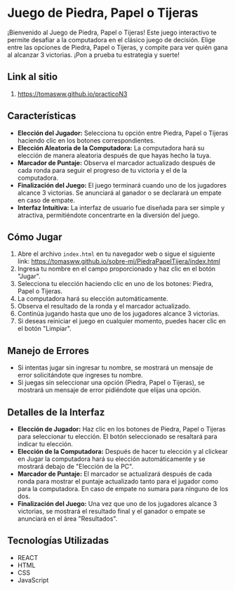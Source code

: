 # Juego de Piedra, Papel o Tijeras

¡Bienvenido al Juego de Piedra, Papel o Tijeras! Este juego interactivo te permite desafiar a la computadora en el clásico juego de decisión. Elige entre las opciones de Piedra, Papel o Tijeras, y compite para ver quién gana al alcanzar 3 victorias. ¡Pon a prueba tu estrategia y suerte!

## Link al sitio

1. https://tomasww.github.io/practicoN3

## Características

- **Elección del Jugador:** Selecciona tu opción entre Piedra, Papel o Tijeras haciendo clic en los botones correspondientes.
- **Elección Aleatoria de la Computadora:** La computadora hará su elección de manera aleatoria después de que hayas hecho la tuya.
- **Marcador de Puntaje:** Observa el marcador actualizado después de cada ronda para seguir el progreso de tu victoria y el de la computadora.
- **Finalización del Juego:** El juego terminará cuando uno de los jugadores alcance 3 victorias. Se anunciará al ganador o se declarará un empate en caso de empate.
- **Interfaz Intuitiva:** La interfaz de usuario fue diseñada para ser simple y atractiva, permitiéndote concentrarte en la diversión del juego.

## Cómo Jugar

1. Abre el archivo `index.html` en tu navegador web o sigue el siguiente link: https://tomasww.github.io/sobre-mi/PiedraPapelTijera/index.html
2. Ingresa tu nombre en el campo proporcionado y haz clic en el botón "Jugar".
3. Selecciona tu elección haciendo clic en uno de los botones: Piedra, Papel o Tijeras.
4. La computadora hará su elección automáticamente.
5. Observa el resultado de la ronda y el marcador actualizado.
6. Continúa jugando hasta que uno de los jugadores alcance 3 victorias.
7. Si deseas reiniciar el juego en cualquier momento, puedes hacer clic en el botón "Limpiar".

## Manejo de Errores

- Si intentas jugar sin ingresar tu nombre, se mostrará un mensaje de error solicitándote que ingreses tu nombre.
- Si juegas sin seleccionar una opción (Piedra, Papel o Tijeras), se mostrará un mensaje de error pidiéndote que elijas una opción.

## Detalles de la Interfaz

- **Elección de Jugador:** Haz clic en los botones de Piedra, Papel o Tijeras para seleccionar tu elección. El botón seleccionado se resaltará para indicar tu elección.
- **Elección de la Computadora:** Después de hacer tu elección y al clickear en Jugar la computadora hará su elección automáticamente y se mostrará debajo de "Elección de la PC".
- **Marcador de Puntaje:** El marcador se actualizará después de cada ronda para mostrar el puntaje actualizado tanto para el jugador como para la computadora. En caso de empate no sumara para ninguno de los dos.
- **Finalización del Juego:** Una vez que uno de los jugadores alcance 3 victorias, se mostrará el resultado final y el ganador o empate se anunciará en el área "Resultados".

## Tecnologías Utilizadas

- REACT
- HTML
- CSS
- JavaScript
